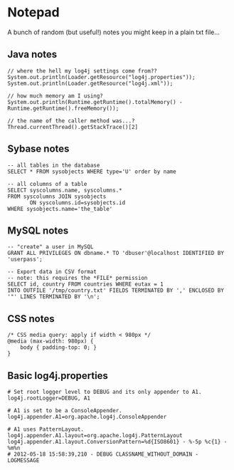 Notepad
=======
A bunch of random (but useful!) notes you might keep in a plain txt file...


Java notes
------------
```
// where the hell my log4j settings come from??
System.out.println(Loader.getResource("log4j.properties"));
System.out.println(Loader.getResource("log4j.xml"));

// how much memory am I using?
System.out.println(Runtime.getRuntime().totalMemory() - Runtime.getRuntime().freeMemory());

// the name of the caller method was...?
Thread.currentThread().getStackTrace()[2]
```


Sybase notes
------------
```
-- all tables in the database
SELECT * FROM sysobjects WHERE type='U' order by name

-- all columns of a table
SELECT syscolumns.name, syscolumns.* 
FROM syscolumns JOIN sysobjects
       ON syscolumns.id=sysobjects.id
WHERE sysobjects.name='the_table'
```


MySQL notes
-----------
```
-- "create" a user in MySQL
GRANT ALL PRIVILEGES ON dbname.* TO 'dbuser'@localhost IDENTIFIED BY 'userpass';

-- Export data in CSV format
-- note: this requires the *FILE* permission
SELECT id, country FROM countries WHERE eutax = 1
INTO OUTFILE '/tmp/country.txt' FIELDS TERMINATED BY ',' ENCLOSED BY '"' LINES TERMINATED BY '\n';
```


CSS notes
---------
```
/* CSS media query: apply if width < 980px */
@media (max-width: 980px) {
    body { padding-top: 0; }
}
```


Basic log4j.properties
----------------------
```
# Set root logger level to DEBUG and its only appender to A1.
log4j.rootLogger=DEBUG, A1

# A1 is set to be a ConsoleAppender.
log4j.appender.A1=org.apache.log4j.ConsoleAppender

# A1 uses PatternLayout.
log4j.appender.A1.layout=org.apache.log4j.PatternLayout
log4j.appender.A1.layout.ConversionPattern=%d{ISO8601} - %-5p %c{1} - %m%n
# 2012-05-18 15:58:39,210 - DEBUG CLASSNAME_WITHOUT_DOMAIN - LOGMESSAGE
```


